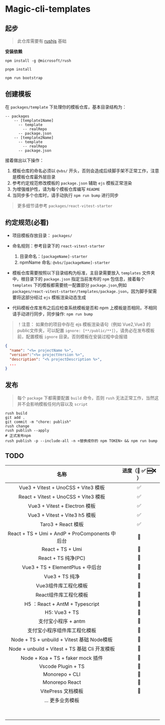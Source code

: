 # Magic-cli-templates

## 起步

> 此仓库需要有 [rushjs](https://rushjs.io/zh-cn/) 基础

**安装依赖**
```shell
npm install -g @microsoft/rush

pnpm install

npm run bootstrap
```
## 创建模板

在 `packages/template` 下处理你的模板仓库，基本目录结构为：

```shell
-- packages
    -- [template1Name]
      -- template
        -- realRepo
      -- package.json
    -- [template2Name]
      -- template
        -- realRepo
      -- package.json
```
接着做出以下操作：

1. 模板仓库的命名必须以 `@vbs/` 开头，否则会造成后续脚手架不正常工作，注意是模板仓库最外层目录
2. 参考约定规范修改模板的 `package.json` 辅助 `ejs` 模板正常渲染
3. 为增强维护性，请为每个模板仓库编写 `README`
4. 当同步多个仓库时，请手动执行 `npm run bump` 进行同步


> 更多细节请参考 `packages/react-vitest-starter`

## 约定规范(必看)

- 项目模板存放目录： `packages/`
- 命名规则：参考目录下的 `react-vitest-starter`
  1. 目录命名：`[packageName]-starter`
  2. npmName 命名: `@vbs/[packageName]-starter`

- 模板仓库需要按照以下目录结构为标准，主目录需要放入 `templates` 文件夹中，根目录下的 `package.json` 指定当前发布的 `npm` 包信息，接着每个 `templates` 下的模板都需要统一配置部分 `package.json`,例如 `packages/react-vitest-starter/templates/package.json`，因为脚手架需要将这部分经过 `ejs` 模板渲染动态生成
- 代码模板仓库发布之后应检查系统模板是否和 npm 上模板是否相同，不相同请手动进行同步，同步操作: `npm run bump `

> ！注意： 如果你的项目中存在 ejs 模板渲染语句（例如 Vue2,Vue3 的 public文件夹，可以配置 `ignore: [**/public/**]`），请务必在发布模板前，配置模板 `ignore` 目录。否则模板在安装过程中会报错

```json
{
  "name": "<%= projectName %>",
  "version":"<%= projectVersion %>",
  "description": "<% projectDescription %>",
  ... 
}
```

## 发布

> 每个 `package` 下都需要配置 `build` 命令，否则 `rush` 无法正常工作，当然这并不会影响模板任何内容以及 `script`

```shell
rush build
git add .
git commit -m "chore: publish"
rush change
rush publish --apply
# 正式发布npm
rush publish -p --include-all -n <替换成你的 npm TOKEN> && npm run bump
```


## TODO

|                      名称                      | 进度（🚧 ✅ 🆕❌ ） |
| :--------------------------------------------: | :-------------: |
|      Vue3 + Vitest + UnoCSS + Vite3 模板       |        ✅        |
|      React + Vitest + UnoCSS + Vite3 模板      |        ✅        |
|         Vue3 + Vitest + Electron 模板          |        ✅        |
|         Vue3 + Vitest + Vite3 h5 模板          |        ✅        |
|              Taro3 + React 模板                |        ✅        |
| React + TS + Umi + AndP + ProComponents 中后台 |        🚧        |
|                React + TS + Umi                |        🚧        |
|              React + TS 纯净(PC)               |        🚧        |
|       Vue3 + TS + ElementPlus  + 中后台        |        🚧        |
|                 Vue3 + TS 纯净                 |        🚧        |
|              Vue3组件库工程化模板              |        🚧        |
|             React组件库工程化模板              |        🚧        |
|         H5 ：React + AntM + Typescript         |        🚧        |
|                H5:   Vue3 + TS                 |        🚧        |
|              支付宝小程序 + antm               |        🚧        |
|          支付宝小程序组件库工程化模板          |        🚧        |
|   Node + TS + unbuild + Vitest 基础 Node模板   |        🚧        |
| Node + unbuild + Vitest + TS 基础 Cli 开发模板 |        🚧        |
|       Node + Koa + TS + faker  mock 插件       |        🚧        |
|               Vscode Plugin + TS               |        🚧        |
|                 Monorepo + CLI                 |        🚧        |
|                 Monorepo React                 |        🚧        |
|               VitePress 文档模板               |        🚧        |
|                ... 更多业务模板                |                 |
|                                                |                 |
|                                                |                 |
|                                                |                 |
|                                                |                 |
|                                                |                 |
|                                                |                 |
|                                                |                 |
|                                                |                 |
